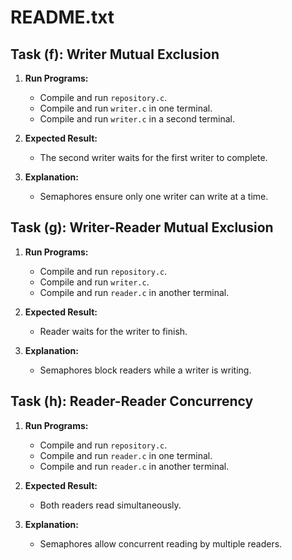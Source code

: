 # README.txt

## Task (f): Writer Mutual Exclusion

1. **Run Programs:**
   - Compile and run `repository.c`.
   - Compile and run `writer.c` in one terminal.
   - Compile and run `writer.c` in a second terminal.

2. **Expected Result:**
   - The second writer waits for the first writer to complete.

3. **Explanation:**
   - Semaphores ensure only one writer can write at a time.

## Task (g): Writer-Reader Mutual Exclusion

1. **Run Programs:**
   - Compile and run `repository.c`.
   - Compile and run `writer.c`.
   - Compile and run `reader.c` in another terminal.

2. **Expected Result:**
   - Reader waits for the writer to finish.

3. **Explanation:**
   - Semaphores block readers while a writer is writing.

## Task (h): Reader-Reader Concurrency

1. **Run Programs:**
   - Compile and run `repository.c`.
   - Compile and run `reader.c` in one terminal.
   - Compile and run `reader.c` in another terminal.

2. **Expected Result:**
   - Both readers read simultaneously.

3. **Explanation:**
   - Semaphores allow concurrent reading by multiple readers.

